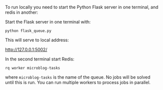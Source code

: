 



To run locally you need to start the Python Flask server in one terminal, and redis in another:

Start the Flask server in one terminal with:

`python flask_queue.py`

This will serve to local address:

http://127.0.0.1:5002/

In the second terminal start Redis:

`rq worker microblog-tasks`

where `microblog-tasks` is the name of the queue. No jobs will be
solved until this is run. You can run multiple workers to process jobs
in parallel.
